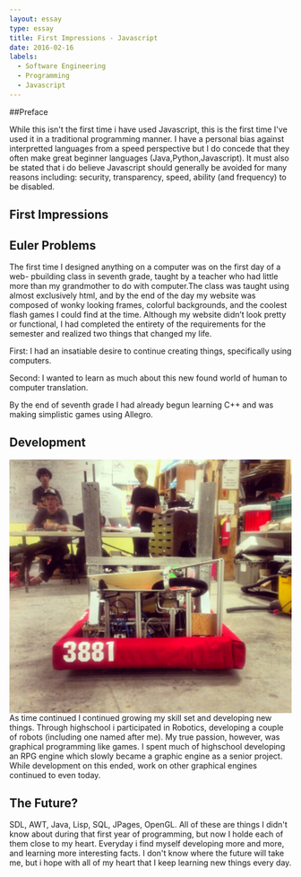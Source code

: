```yaml
---
layout: essay
type: essay
title: First Impressions - Javascript
date: 2016-02-16
labels:
  - Software Engineering
  - Programming
  - Javascript
---
```


##Preface

While this isn't the first time i have used Javascript, this is the first time I've used it in a traditional programming manner. I have a personal bias against interpretted languages from a speed perspective but I do concede that they often make great beginner languages (Java,Python,Javascript). It must also be stated that i do believe Javascript should generally be avoided for many reasons including: security, transparency, speed, ability (and frequency) to be disabled.


## First Impressions


## Euler Problems


The first time I designed anything on a computer was on the first day of a web- pbuilding class in seventh grade, taught by a teacher who had little more than my grandmother to do with computer.The class was taught using almost exclusively html, and by the end of the day my website was composed of wonky looking frames, colorful backgrounds, and the coolest flash games I could find at the time. Although my website didn’t look pretty or functional, I had completed the entirety of the requirements for the semester and realized two things that changed my life. 


First: I had an insatiable desire to continue creating things, specifically using computers.

Second: I wanted to learn as much about this new found world of human to computer translation. 

By the end of seventh grade I had already begun learning C++ and was making simplistic games using Allegro.

## Development

<img class="ui medium image" style="float:right;" src="../images/Jorybot.png">
As time continued I continued growing my skill set and developing new things. Through highschool i participated in Robotics, developing a couple of robots (including one named after me). My true passion, however, was graphical programming like games. I spent much of highschool developing an RPG engine which slowly became a graphic engine as a senior project. While development on this ended, work on other graphical engines continued to even today. 

## The Future?

SDL, AWT, Java, Lisp, SQL, JPages, OpenGL. All of these are things I didn't know about during that first year of programming, but now I holde each of them close to my heart. Everyday i find myself developing more and more, and learning more interesting facts. I don't know where the future will take me, but i hope with all of my heart that I keep learning new things every day.




